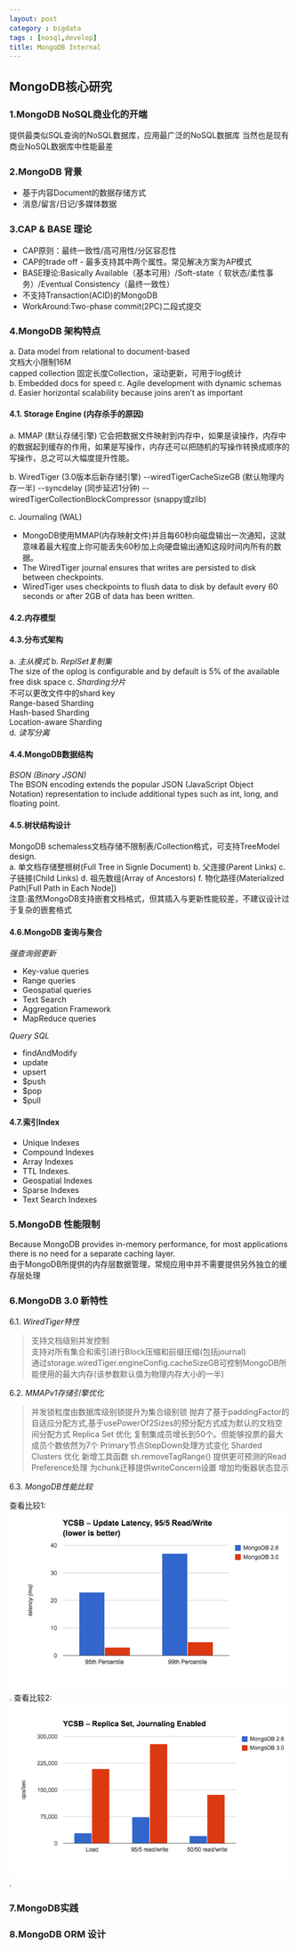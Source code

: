 ```yaml
---
layout: post
category : bigdata
tags : [nosql,develop]
title: MongoDB Internal
---
```


MongoDB核心研究
------------------------

### 1.MongoDB NoSQL商业化的开端

提供最类似SQL查询的NoSQL数据库，应用最广泛的NoSQL数据库
当然也是现有商业NoSQL数据库中性能最差
 
### 2.MongoDB 背景

- 基于内容Document的数据存储方式
- 消息/留言/日记/多媒体数据

### 3.CAP & BASE 理论

- CAP原则：最终一致性/高可用性/分区容忍性
- CAP的trade off - 最多支持其中两个属性。常见解决方案为AP模式
- BASE理论:Basically Available（基本可用）/Soft-state（ 软状态/柔性事务）/Eventual Consistency（最终一致性）
- 不支持Transaction(ACID)的MongoDB
- WorkAround:Two-phase commit(2PC)二段式提交

### 4.MongoDB 架构特点

a. Data model from relational to document-based <br />
文档大小限制16M <br />
capped collection 固定长度Collection，滚动更新，可用于log统计 <br />
b. Embedded docs for speed
c. Agile development with dynamic schemas
d. Easier horizontal scalability because joins aren’t as important

#### 4.1. Storage Engine (内存杀手的原因)

a. MMAP (默认存储引擎)
它会把数据文件映射到内存中，如果是读操作，内存中的数据起到缓存的作用，如果是写操作，内存还可以把随机的写操作转换成顺序的写操作，总之可以大幅度提升性能。

b. WiredTiger (3.0版本后新存储引擎)
--wiredTigerCacheSizeGB (默认物理内存一半)
--syncdelay (同步延迟1分钟)
--wiredTigerCollectionBlockCompressor (snappy或zlib)

c. Journaling (WAL)
- MongoDB使用MMAP(内存映射文件)并且每60秒向磁盘输出一次通知，这就意味着最大程度上你可能丢失60秒加上向硬盘输出通知这段时间内所有的数据。
- The WiredTiger journal ensures that writes are persisted to disk between checkpoints.
- WiredTiger uses checkpoints to flush data to disk by default every 60 seconds or after 2GB of data has been written.

#### 4.2.内存模型

#### 4.3.分布式架构

a. _主从模式_
b. _ReplSet复制集_ <br />
   	 The size of the oplog is configurable and by default is 5% of the available free disk space
c. _Sharding分片_ <br />
   	不可以更改文件中的shard key <br />
   	Range-based Sharding <br />
   	Hash-based Sharding <br />
   	Location-aware Sharding <br />
d. _读写分离_
 

#### 4.4.MongoDB数据结构

_BSON (Binary JSON)_ <br />
The BSON encoding extends the popular JSON (JavaScript Object Notation) representation to include additional types such as int, long, and floating point.

#### 4.5.树状结构设计

MongoDB schemaless文档存储不限制表/Collection格式，可支持TreeModel design.<br />
a. 单文档存储整根树(Full Tree in Signle Document)
b. 父连接(Parent Links)
c. 子链接(Child Links)
d. 祖先数组(Array of Ancestors)
f. 物化路径(Materialized Path[Full Path in Each Node]) <br />
注意:虽然MongoDB支持嵌套文档格式，但其插入与更新性能较差，不建议设计过于复杂的嵌套格式

#### 4.6.MongoDB 查询与聚合

_强查询弱更新_
- Key-value queries
- Range queries
- Geospatial queries
- Text Search
- Aggregation Framework
- MapReduce queries
 
_Query SQL_
- findAndModify
- update
- upsert
- $push
- $pop
- $pull

#### 4.7.索引Index

- Unique Indexes
- Compound Indexes
- Array Indexes
- TTL Indexes.
- Geospatial Indexes
- Sparse Indexes
- Text Search Indexes

### 5.MongoDB 性能限制

Because MongoDB provides in-memory performance, for most applications there is no need for a separate caching layer. <br />
由于MongoDB所提供的内存层数据管理，常规应用中并不需要提供另外独立的缓存层处理

### 6.MongoDB 3.0 新特性

6.1. _WiredTiger特性_  
>	支持文档级别并发控制  
>	支持对所有集合和索引进行Block压缩和前缀压缩(包括journal)  
>	通过storage.wiredTiger.engineConfig.cacheSizeGB可控制MongoDB所能使用的最大内存(该参数默认值为物理内存大小的一半)  

6.2. _MMAPv1存储引擎优化_
>	并发锁粒度由数据库级别锁提升为集合级别锁
>	抛弃了基于paddingFactor的自适应分配方式,基于usePowerOf2Sizes的预分配方式成为默认的文档空间分配方式
>	Replica Set 优化
>	复制集成员增长到50个。但能够投票的最大成员个数依然为7个
>	Primary节点StepDown处理方式变化
>	Sharded Clusters 优化
>	新增工具函数 sh.removeTagRange()
>	提供更可预测的Read Preference处理
>	为chunk迁移提供writeConcern设置
>	增加均衡器状态显示

6.3. _MongoDB性能比较_

查看比较1: ![MongoDB响应延迟](_includes/MongoLatency.png).
查看比较2: ![MongoDB并发量](_includes/MongoDBOpsSec.png).


### 7.MongoDB实践

### 8.MongoDB ORM 设计


